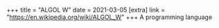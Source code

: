 +++
title = "ALGOL W"
date = 2021-03-05
[extra]
link = "https://en.wikipedia.org/wiki/ALGOL_W"
+++
A programming language


